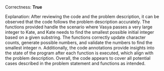 Correctness: **True**

Explanation: 
After reviewing the code and the problem description, it can be observed that the code follows the problem description accurately. The functions provided handle the scenario where Vasya passes a very large integer to Kate, and Kate needs to find the smallest possible initial integer based on a given substring. The functions correctly update character counts, generate possible numbers, and validate the numbers to find the smallest integer n. Additionally, the code annotations provide insights into the state of the program after each function is executed, which align with the problem description. Overall, the code appears to cover all potential cases described in the problem statement and functions as intended.